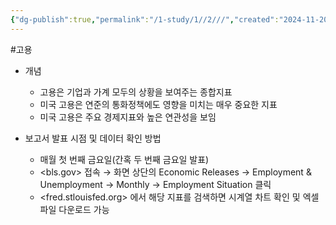 ```yaml
---
{"dg-publish":true,"permalink":"/1-study/1//2///","created":"2024-11-20T21:02:27.080+09:00","updated":"2025-06-03T20:07:19.831+09:00"}
---
```


#고용 

- 개념
	- 고용은 기업과 가계 모두의 상황을 보여주는 종합지표 
	- 미국 고용은 연준의 통화정책에도 영향을 미치는 매우 중요한 지표 
	- 미국 고용은 주요 경제지표와 높은 연관성을 보임

- 보고서 발표 시점 및 데이터 확인 방법
	- 매월 첫 번째 금요일(간혹 두 번째 금요일 발표)
	- <bls.gov> 접속 → 화면 상단의 Economic Releases → Employment & Unemployment → Monthly → Employment Situation 클릭
	- <fred.stlouisfed.org> 에서 해당 지표를 검색하면 시계열 차트 확인 및 엑셀 파일 다운로드 가능